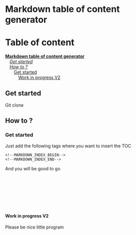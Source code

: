 # Markdown table of content generator

<!--MARKDOWN_INDEX_BEGIN--># Table of content

**[Markdown table of content generator](#markdown-table-of-content-generator)**<br/>
&emsp;*[Get started](#get-started)*<br/>
&emsp;*[How to ?](#how-to)*<br/>
&emsp;&emsp;[Get started](#get-started-1)<br/>
&emsp;&emsp;&emsp;[Work in progress V2](#work-in-progress-v2)<br/>
<!--MARKDOWN_INDEX_END-->

## Get started

Git clone

## How to ?

### Get started

Just add the following tags where you want to insert the TOC

```
<!--MARKDOWN_INDEX_BEGIN-->
<!--MARKDOWN_INDEX_END-->
```

And you will be good to go

<br/><br/><br/><br/><br/><br/>

#### Work in progress V2

Please be nice little program
